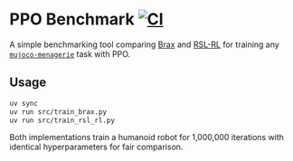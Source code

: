 # PPO Benchmark [![CI](https://github.com/0xWOLAND/brax_benchmark/actions/workflows/ci.yml/badge.svg)](https://github.com/0xWOLAND/brax_benchmark/actions/workflows/ci.yml)

A simple benchmarking tool comparing [Brax](https://github.com/google/brax) and [RSL-RL](https://github.com/leggedrobotics/rsl_rl) for training any [`mujoco-menagerie`](https://github.com/google-deepmind/mujoco_menagerie) task with PPO.

## Usage

```bash
uv sync
uv run src/train_brax.py
uv run src/train_rsl_rl.py
```

Both implementations train a humanoid robot for 1,000,000 iterations with identical hyperparameters for fair comparison.



